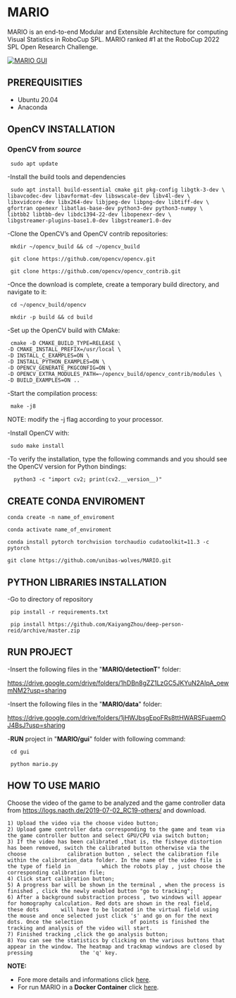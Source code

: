 # MARIO
MARIO is an end-to-end Modular and Extensible Architecture for computing Visual Statistics in RoboCup SPL. 
MARIO ranked #1 at the RoboCup 2022 SPL Open Research Challenge.

[![MARIO GUI](https://img.youtube.com/vi/eutyWaQ4-oU/2.jpg)](https://www.youtube.com/watch?v=eutyWaQ4-oU)


## PREREQUISITIES

- Ubuntu 20.04
- Anaconda


## OpenCV INSTALLATION

### OpenCV from  ***source*** 

     sudo apt update

-Install the build tools and dependencies

     sudo apt install build-essential cmake git pkg-config libgtk-3-dev \
    libavcodec-dev libavformat-dev libswscale-dev libv4l-dev \
    libxvidcore-dev libx264-dev libjpeg-dev libpng-dev libtiff-dev \
    gfortran openexr libatlas-base-dev python3-dev python3-numpy \
    libtbb2 libtbb-dev libdc1394-22-dev libopenexr-dev \
    libgstreamer-plugins-base1.0-dev libgstreamer1.0-dev

-Clone the OpenCV’s and OpenCV contrib repositories:

     mkdir ~/opencv_build && cd ~/opencv_build

     git clone https://github.com/opencv/opencv.git

     git clone https://github.com/opencv/opencv_contrib.git

-Once the download is complete, create a temporary build directory, and navigate to it:

     cd ~/opencv_build/opencv

     mkdir -p build && cd build

-Set up the OpenCV build with CMake:

     cmake -D CMAKE_BUILD_TYPE=RELEASE \
    -D CMAKE_INSTALL_PREFIX=/usr/local \
    -D INSTALL_C_EXAMPLES=ON \
    -D INSTALL_PYTHON_EXAMPLES=ON \
    -D OPENCV_GENERATE_PKGCONFIG=ON \
    -D OPENCV_EXTRA_MODULES_PATH=~/opencv_build/opencv_contrib/modules \
    -D BUILD_EXAMPLES=ON ..

-Start the compilation process:

     make -j8

  NOTE: modify the -j flag according to your processor. 

-Install OpenCV with: 
  
     sudo make install

-To verify the installation, type the following commands and you should see the OpenCV version for Python bindings:

      python3 -c "import cv2; print(cv2.__version__)"

## CREATE CONDA ENVIROMENT

    conda create -n name_of_enviroment
    
    conda activate name_of_enviroment
    
    conda install pytorch torchvision torchaudio cudatoolkit=11.3 -c pytorch
    
    git clone https://github.com/unibas-wolves/MARIO.git
 
     

## PYTHON LIBRARIES INSTALLATION 

 -Go to directory of repository 
 
     pip install -r requirements.txt
     
     pip install https://github.com/KaiyangZhou/deep-person-reid/archive/master.zip
     
## RUN PROJECT

-Insert the following files in the "**MARIO/detectionT**" folder:
  
  https://drive.google.com/drive/folders/1hDBn8gZZ1LzGC5JKYuN2AIpA_oewmNM2?usp=sharing

-Insert the following files in the "**MARIO/data**" folder: 

  https://drive.google.com/drive/folders/1jHWJbsgEpoFRs8ttHWARSFuaemOJ4BsJ?usp=sharing


-**RUN** project in "**MARIO/gui**" folder with following command:

     cd gui 
     
     python mario.py
     
## HOW TO USE MARIO 

Choose the video of the game to be analyzed and the game controller data from https://logs.naoth.de/2019-07-02_RC19-others/ and download.

	1) Upload the video via the choose video button;
	2) Upload game controller data corresponding to the game and team via the game controller button and select GPU/CPU via switch button;
	3) If the video has been calibrated ,that is, the fisheye distortion has been removed, switch the calibrated button otherwise via the choose 		     calibration button , select the calibration file within the calibration_data folder. In the name of the video file is the type of field in 	     which the robots play , just choose the corresponding calibration file;
	4) Click start calibration button;
	5) A progress bar will be shown in the terminal , when the process is finished , click the newly enabled button "go to tracking";
	6) After a background substraction process , two windows will appear for homography calculation. Red dots are shown in the real field, these dots 		will have to be located in the virtual field using the mouse and once selected just click 's' and go on for the next dots. Once the selection 	            of points is finished the tracking and analysis of the video will start.
	7) Finished tracking ,click the go analysis button;
	8) You can see the statistics by clicking on the various buttons that appear in the window. The heatmap and trackmap windows are closed by pressing 	          the 'q' key.

**NOTE:** 

- Fore more details and informations click [here](https://sites.google.com/unibas.it/wolves/robocup/robocup-2022/mario).
- For run MARIO in a **Docker Container** click [here](https://github.com/unibas-wolves/MARIO/tree/mario-docker).
	
